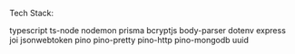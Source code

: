 Tech Stack:

typescript
ts-node
nodemon
prisma
bcryptjs
body-parser
dotenv
express
joi
jsonwebtoken
pino
pino-pretty
pino-http
pino-mongodb
uuid